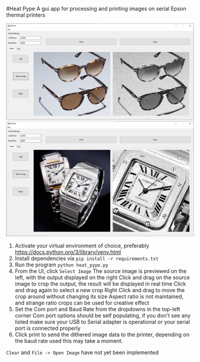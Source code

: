 #Heat Pype
A gui app for processing and printing images on serial Epson thermal printers

![Alt text](/screenshots/Capture.PNG "Heat Pype UI Screenshot")
![Alt text](/screenshots/cropped.PNG "Heat Pype UI Screenshot")


1. Activate your virtual environment of choice, preferably https://docs.python.org/3/library/venv.html
2. Install dependencies via `pip install -r requirements.txt`
3. Run the program `python heat_pype.py`
4. From the UI, click `Select Image`
 The source image is previewed on the left, with the output displayed on the right
 Click and drag on the source image to crop the output, the result will be displayed in real time
 Click and drag again to select a new crop
 Right Click and drag to move the crop around without changing its size
 Aspect ratio is not maintained, and strange ratio crops can be used for creative effect
5. Set the Com port and Baud Rate from the dropdowns in the top-left corner 
 Com port options should be self populating, if you don't see any listed make sure your USB to Serial adapter is operational or your serial port is connected properly
6. Click print to send the dithered image data to the printer, depending on the baud rate used this may take a moment.



`Clear` and `File -> Open Image` have not yet been implemented